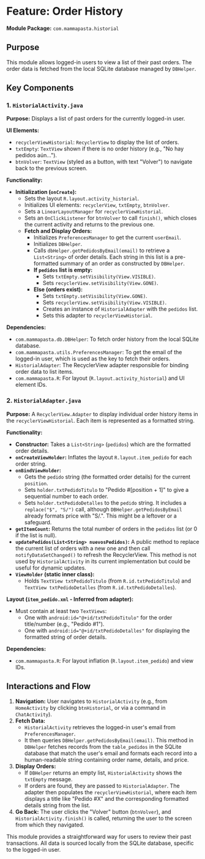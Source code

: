 # Feature: Order History

**Module Package:** `com.mammapasta.historial`

## Purpose

This module allows logged-in users to view a list of their past orders. The order data is fetched from the local SQLite database managed by `DBHelper`.

## Key Components

### 1. `HistorialActivity.java`

**Purpose:**
Displays a list of past orders for the currently logged-in user.

**UI Elements:**
- `recyclerViewHistorial`: `RecyclerView` to display the list of orders.
- `txtEmpty`: `TextView` shown if there is no order history (e.g., "No hay pedidos aún...").
- `btnVolver`: `TextView` (styled as a button, with text "Volver") to navigate back to the previous screen.

**Functionality:**
- **Initialization (`onCreate`):**
    - Sets the layout `R.layout.activity_historial`.
    - Initializes UI elements: `recyclerView`, `txtEmpty`, `btnVolver`.
    - Sets a `LinearLayoutManager` for `recyclerViewHistorial`.
    - Sets an `OnClickListener` for `btnVolver` to call `finish()`, which closes the current activity and returns to the previous one.
    - **Fetch and Display Orders:**
        - Initializes `PreferencesManager` to get the current `userEmail`.
        - Initializes `DBHelper`.
        - Calls `dbHelper.getPedidosByEmail(email)` to retrieve a `List<String>` of order details. Each string in this list is a pre-formatted summary of an order as constructed by `DBHelper`.
        - **If `pedidos` list is empty:**
            - Sets `txtEmpty.setVisibility(View.VISIBLE)`.
            - Sets `recyclerView.setVisibility(View.GONE)`.
        - **Else (orders exist):**
            - Sets `txtEmpty.setVisibility(View.GONE)`.
            - Sets `recyclerView.setVisibility(View.VISIBLE)`.
            - Creates an instance of `HistorialAdapter` with the `pedidos` list.
            - Sets this adapter to `recyclerViewHistorial`.

**Dependencies:**
- `com.mammapasta.db.DBHelper`: To fetch order history from the local SQLite database.
- `com.mammapasta.utils.PreferencesManager`: To get the email of the logged-in user, which is used as the key to fetch their orders.
- `HistorialAdapter`: The RecyclerView adapter responsible for binding order data to list items.
- `com.mammapasta.R`: For layout (`R.layout.activity_historial`) and UI element IDs.

### 2. `HistorialAdapter.java`

**Purpose:**
A `RecyclerView.Adapter` to display individual order history items in the `recyclerViewHistorial`. Each item is represented as a formatted string.

**Functionality:**
- **Constructor:** Takes a `List<String>` (`pedidos`) which are the formatted order details.
- **`onCreateViewHolder`:** Inflates the layout `R.layout.item_pedido` for each order string.
- **`onBindViewHolder`:**
    - Gets the `pedido` string (the formatted order details) for the current `position`.
    - Sets `holder.txtPedidoTitulo` to "Pedido #[position + 1]" to give a sequential number to each order.
    - Sets `holder.txtPedidoDetalles` to the `pedido` string. It includes a `replace("$", "S/")` call, although `DBHelper.getPedidosByEmail` already formats price with "S/.". This might be a leftover or a safeguard.
- **`getItemCount`:** Returns the total number of orders in the `pedidos` list (or 0 if the list is null).
- **`updatePedidos(List<String> nuevosPedidos)`:** A public method to replace the current list of orders with a new one and then call `notifyDataSetChanged()` to refresh the RecyclerView. This method is not used by `HistorialActivity` in its current implementation but could be useful for dynamic updates.
- **`ViewHolder` (static inner class):**
    - Holds `TextView txtPedidoTitulo` (from `R.id.txtPedidoTitulo`) and `TextView txtPedidoDetalles` (from `R.id.txtPedidoDetalles`).

**Layout (`item_pedido.xml` - Inferred from adapter):**
- Must contain at least two `TextViews`:
    - One with `android:id="@+id/txtPedidoTitulo"` for the order title/number (e.g., "Pedido #1").
    - One with `android:id="@+id/txtPedidoDetalles"` for displaying the formatted string of order details.

**Dependencies:**
- `com.mammapasta.R`: For layout inflation (`R.layout.item_pedido`) and view IDs.

## Interactions and Flow

1.  **Navigation:** User navigates to `HistorialActivity` (e.g., from `HomeActivity` by clicking `btnHistorial`, or via a command in `ChatActivity`).
2.  **Fetch Data:**
    *   `HistorialActivity` retrieves the logged-in user's email from `PreferencesManager`.
    *   It then queries `DBHelper.getPedidosByEmail(email)`. This method in `DBHelper` fetches records from the `table_pedidos` in the SQLite database that match the user's email and formats each record into a human-readable string containing order name, details, and price.
3.  **Display Orders:**
    *   If `DBHelper` returns an empty list, `HistorialActivity` shows the `txtEmpty` message.
    *   If orders are found, they are passed to `HistorialAdapter`. The adapter then populates the `recyclerViewHistorial`, where each item displays a title like "Pedido #X" and the corresponding formatted details string from the list.
4.  **Go Back:** The user clicks the "Volver" button (`btnVolver`), and `HistorialActivity.finish()` is called, returning the user to the screen from which they navigated.

This module provides a straightforward way for users to review their past transactions. All data is sourced locally from the SQLite database, specific to the logged-in user.
